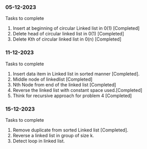 ### 05-12-2023
Tasks to complete
1. Insert at beginning of circular Linked list in 0(1) [Completed]
2. Delete head of circular linked list in 0(1) [Completed]
3. Delete Kth of circular linked list in 0(n) [Completed]

### 11-12-2023
Tasks to complete

1. Insert data item in Linked list in sorted manner [Completed].
2. Middle node of linkedlist [Completed]
3. Nth Node from end of the linked list [Completed]
4. Reverse the linked list with constant space used.[Completed]
5. Think for recursive approach for problem 4 [Completed]

### 15-12-2023
Tasks to complete

1. Remove duplicate from sorted Linked list [Completed].
2. Reverse a linked list in group of size k.
3. Detect loop in linked list.
